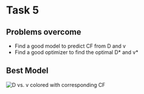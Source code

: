 # Task 5

## Problems overcome
- Find a good model to predict CF from D and v
- Find a good optimizer to find the optimal D* and v*

## Best Model
![D vs. v colored with corresponding CF](https://github.com/lblum95/Deep_Learning_for_Scientific_Computing/tree/master/Project2/Project2/Task5/result_5.png)
